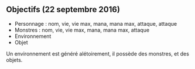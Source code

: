 ## Objectifs (22 septembre 2016)

- Personnage : nom, vie, vie max, mana, mana max, attaque, attaque
- Monstres : nom, vie, vie max, mana, mana max, attaque
- Environnement
- Objet

Un environnement est généré alétoirement, il possède des monstres, et des objets.
